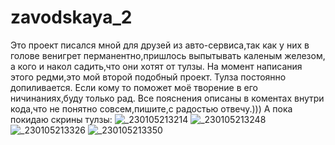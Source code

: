 # zavodskaya_2
Это проект писался мной для друзей из авто-сервиса,так как у них в голове венигрет перманентно,пришлось выпытывать каленым железом,
а кого и накол садить,что они хотят от тулзы.
На момент написания этого редми,это мой второй подобный проект.
Тулза постоянно допиливается.
Если кому то поможет моё творение в его ничинаниях,буду только рад.
Все пояснения описаны в коментах внутри кода,что не понятно совсем,пишите,с радостью отвечу.))) 
А пока покидаю скрины тулзы:
![_230105213214](https://user-images.githubusercontent.com/86548494/210854838-d95c2d46-16c1-4568-9383-9c20d34453bf.png)
![_230105213248](https://user-images.githubusercontent.com/86548494/210854859-d9f48db5-5e6f-4429-adc4-1d54dab7ef05.png)
![_230105213326](https://user-images.githubusercontent.com/86548494/210854871-935dea94-8273-4e47-9ce4-c5c9290531ad.png)
![_230105213350](https://user-images.githubusercontent.com/86548494/210854896-8fe80d59-9f72-4514-b259-639f05546f7a.png)
